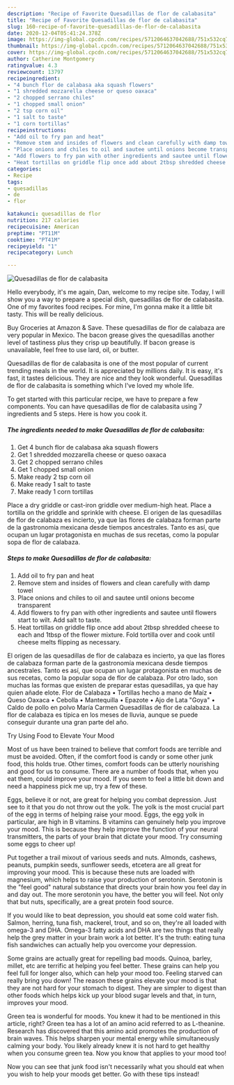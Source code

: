 ```yaml
---
description: "Recipe of Favorite Quesadillas de flor de calabasita"
title: "Recipe of Favorite Quesadillas de flor de calabasita"
slug: 160-recipe-of-favorite-quesadillas-de-flor-de-calabasita
date: 2020-12-04T05:41:24.378Z
image: https://img-global.cpcdn.com/recipes/5712064637042688/751x532cq70/quesadillas-de-flor-de-calabasita-recipe-main-photo.jpg
thumbnail: https://img-global.cpcdn.com/recipes/5712064637042688/751x532cq70/quesadillas-de-flor-de-calabasita-recipe-main-photo.jpg
cover: https://img-global.cpcdn.com/recipes/5712064637042688/751x532cq70/quesadillas-de-flor-de-calabasita-recipe-main-photo.jpg
author: Catherine Montgomery
ratingvalue: 4.3
reviewcount: 13797
recipeingredient:
- "4 bunch flor de calabasa aka squash flowers"
- "1 shredded mozzarella cheese or queso oaxaca"
- "2 chopped serrano chiles"
- "1 chopped small onion"
- "2 tsp corn oil"
- "1 salt to taste"
- "1 corn tortillas"
recipeinstructions:
- "Add oil to fry pan and heat"
- "Remove stem and insides of flowers and clean carefully with damp towel"
- "Place onions and chiles to oil and sautee until onions become transparent"
- "Add flowers to fry pan with other ingredients and sautee until flowers start to wilt. Add salt to taste."
- "Heat tortillas on griddle flip once add about 2tbsp shredded cheese to each and 1tbsp of the flower mixture. Fold tortilla over and cook until cheese melts flipping as necessary."
categories:
- Recipe
tags:
- quesadillas
- de
- flor

katakunci: quesadillas de flor 
nutrition: 217 calories
recipecuisine: American
preptime: "PT11M"
cooktime: "PT41M"
recipeyield: "1"
recipecategory: Lunch

---
```



![Quesadillas de flor de calabasita](https://img-global.cpcdn.com/recipes/5712064637042688/751x532cq70/quesadillas-de-flor-de-calabasita-recipe-main-photo.jpg)

Hello everybody, it's me again, Dan, welcome to my recipe site. Today, I will show you a way to prepare a special dish, quesadillas de flor de calabasita. One of my favorites food recipes. For mine, I'm gonna make it a little bit tasty. This will be really delicious.

Buy Groceries at Amazon &amp; Save. These quesadillas de flor de calabaza are very popular in Mexico. The bacon grease gives the quesadillas another level of tastiness plus they crisp up beautifully. If bacon grease is unavailable, feel free to use lard, oil, or butter.

Quesadillas de flor de calabasita is one of the most popular of current trending meals in the world. It is appreciated by millions daily. It is easy, it's fast, it tastes delicious. They are nice and they look wonderful. Quesadillas de flor de calabasita is something which I've loved my whole life.


To get started with this particular recipe, we have to prepare a few components. You can have quesadillas de flor de calabasita using 7 ingredients and 5 steps. Here is how you cook it.

<!--inarticleads1-->

##### The ingredients needed to make Quesadillas de flor de calabasita:

1. Get 4 bunch flor de calabasa aka squash flowers
1. Get 1 shredded mozzarella cheese or queso oaxaca
1. Get 2 chopped serrano chiles
1. Get 1 chopped small onion
1. Make ready 2 tsp corn oil
1. Make ready 1 salt to taste
1. Make ready 1 corn tortillas


Place a dry griddle or cast-iron griddle over medium-high heat. Place a tortilla on the griddle and sprinkle with cheese. El origen de las quesadillas de flor de calabaza es incierto, ya que las flores de calabaza forman parte de la gastronomía mexicana desde tiempos ancestrales. Tanto es así, que ocupan un lugar protagonista en muchas de sus recetas, como la popular sopa de flor de calabaza. 

<!--inarticleads2-->

##### Steps to make Quesadillas de flor de calabasita:

1. Add oil to fry pan and heat
1. Remove stem and insides of flowers and clean carefully with damp towel
1. Place onions and chiles to oil and sautee until onions become transparent
1. Add flowers to fry pan with other ingredients and sautee until flowers start to wilt. Add salt to taste.
1. Heat tortillas on griddle flip once add about 2tbsp shredded cheese to each and 1tbsp of the flower mixture. Fold tortilla over and cook until cheese melts flipping as necessary.


El origen de las quesadillas de flor de calabaza es incierto, ya que las flores de calabaza forman parte de la gastronomía mexicana desde tiempos ancestrales. Tanto es así, que ocupan un lugar protagonista en muchas de sus recetas, como la popular sopa de flor de calabaza. Por otro lado, son muchas las formas que existen de preparar estas quesadillas, ya que hay quien añade elote. Flor de Calabaza • Tortillas hecho a mano de Maíz • Queso Oaxaca • Cebolla • Mantequilla • Epazote • Ajo de Lata &#34;Goya&#34; • Caldo de pollo en polvo María Carmen Quesadillas de flor de calabaza. La flor de calabaza es típica en los meses de lluvia, aunque se puede conseguir durante una gran parte del año. 

Try Using Food to Elevate Your Mood


Most of us have been trained to believe that comfort foods are terrible and must be avoided. Often, if the comfort food is candy or some other junk food, this holds true. Other times, comfort foods can be utterly nourishing and good for us to consume. There are a number of foods that, when you eat them, could improve your mood. If you seem to feel a little bit down and need a happiness pick me up, try a few of these.

Eggs, believe it or not, are great for helping you combat depression. Just see to it that you do not throw out the yolk. The yolk is the most crucial part of the egg in terms of helping raise your mood. Eggs, the egg yolk in particular, are high in B vitamins. B vitamins can genuinely help you improve your mood. This is because they help improve the function of your neural transmitters, the parts of your brain that dictate your mood. Try consuming some eggs to cheer up!

Put together a trail mixout of various seeds and nuts. Almonds, cashews, peanuts, pumpkin seeds, sunflower seeds, etcetera are all great for improving your mood. This is because these nuts are loaded with magnesium, which helps to raise your production of serotonin. Serotonin is the "feel good" natural substance that directs your brain how you feel day in and day out. The more serotonin you have, the better you will feel. Not only that but nuts, specifically, are a great protein food source.

If you would like to beat depression, you should eat some cold water fish. Salmon, herring, tuna fish, mackerel, trout, and so on, they're all loaded with omega-3 and DHA. Omega-3 fatty acids and DHA are two things that really help the grey matter in your brain work a lot better. It's the truth: eating tuna fish sandwiches can actually help you overcome your depression. 

Some grains are actually great for repelling bad moods. Quinoa, barley, millet, etc are terrific at helping you feel better. These grains can help you feel full for longer also, which can help your mood too. Feeling starved can really bring you down! The reason these grains elevate your mood is that they are not hard for your stomach to digest. They are simpler to digest than other foods which helps kick up your blood sugar levels and that, in turn, improves your mood.

Green tea is wonderful for moods. You knew it had to be mentioned in this article, right? Green tea has a lot of an amino acid referred to as L-theanine. Research has discovered that this amino acid promotes the production of brain waves. This helps sharpen your mental energy while simultaneously calming your body. You likely already knew it is not hard to get healthy when you consume green tea. Now you know that applies to your mood too!

Now you can see that junk food isn't necessarily what you should eat when you wish to help your moods get better. Go  with  these tips  instead!

